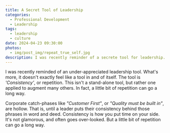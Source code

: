 ```yaml
---
title: A Secret Tool of Leadership
categories:
  - Professional Development
  - Leadership
tags:
  - leadership
  - culture
date: 2024-04-23 09:30:00
photos: 
  - img/post_img/repeat_true_self.jpg
description: I was recently reminder of a secrete tool for leadership. In fact, it's not really feel like a tool at all! 
---
```

I was recently reminded of an under-appreciated leadership tool. What's more, it doesn't exactly feel like a tool in and of itself. The tool is _'Consistency'_, or repetition. This isn't a stand-alone tool, but rather one applied to augment many others. In fact, a little bit of repetition can go a long way.

Corporate catch-phases like _"Customer First"_, or _"Quality must be built in"_, are hollow. That is, until a leader puts their consistency behind those phrases in word and deed. Consistency is how you put time on your side. It's not glamorous, and often goes over-looked. But a little bit of repetition can go a long way.
 